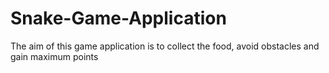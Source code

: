 # Snake-Game-Application
The aim of this game application is to collect the food, avoid obstacles and gain maximum points
